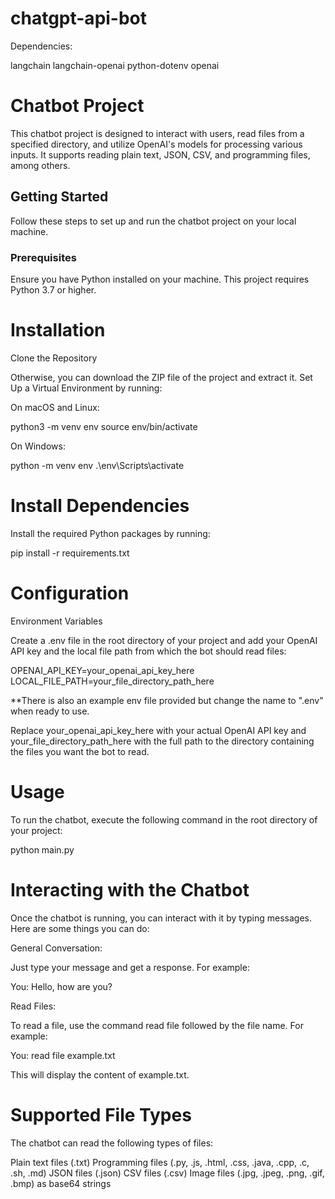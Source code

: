 # chatgpt-api-bot

Dependencies:

langchain
langchain-openai
python-dotenv
openai

# Chatbot Project

This chatbot project is designed to interact with users, read files from a specified directory, and utilize OpenAI's models for processing various inputs. It supports reading plain text, JSON, CSV, and programming files, among others.

## Getting Started

Follow these steps to set up and run the chatbot project on your local machine.

### Prerequisites

Ensure you have Python installed on your machine. This project requires Python 3.7 or higher.

# Installation

Clone the Repository

Otherwise, you can download the ZIP file of the project and extract it.
Set Up a Virtual Environment by running:

On macOS and Linux:

python3 -m venv env
source env/bin/activate

On Windows:

python -m venv env
.\env\Scripts\activate

# Install Dependencies

Install the required Python packages by running:

pip install -r requirements.txt

# Configuration

Environment Variables

Create a .env file in the root directory of your project and add your OpenAI API key and the local file path from which the bot should read files:

OPENAI_API_KEY=your_openai_api_key_here
LOCAL_FILE_PATH=your_file_directory_path_here

**There is also an example env file provided but change the name to ".env" when ready to use.

Replace your_openai_api_key_here with your actual OpenAI API key and your_file_directory_path_here with the full path to the directory containing the files you want the bot to read.

# Usage

To run the chatbot, execute the following command in the root directory of your project:

python main.py

# Interacting with the Chatbot

Once the chatbot is running, you can interact with it by typing messages. Here are some things you can do:

General Conversation:

Just type your message and get a response. For example:

You: Hello, how are you?

Read Files:

To read a file, use the command read file followed by the file name. For example:

You: read file example.txt

This will display the content of example.txt.

# Supported File Types

The chatbot can read the following types of files:

Plain text files (.txt)
Programming files (.py, .js, .html, .css, .java, .cpp, .c, .sh, .md)
JSON files (.json)
CSV files (.csv)
Image files (.jpg, .jpeg, .png, .gif, .bmp) as base64 strings